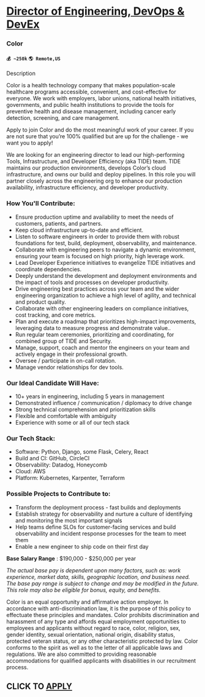 # [Director of Engineering, DevOps & DevEx](https://www.remotewlb.com/apply/director-of-engineering-devops-devex)  
### Color  
#### `💰 ~250k` `🌎 Remote,US`  

Description

Color is a health technology company that makes population-scale healthcare programs accessible, convenient, and cost-effective for everyone. We work with employers, labor unions, national health initiatives, governments, and public health institutions to provide the tools for preventive health and disease management, including cancer early detection, screening, and care management.

  

Apply to join Color and do the most meaningful work of your career. If you are not sure that you’re 100% qualified but are up for the challenge - we want you to apply!

  

We are looking for an engineering director to lead our high-performing Tools, Infrastructure, and Developer Efficiency (aka TIDE) team. TIDE maintains our production environments, develops Color’s cloud infrastructure, and owns our build and deploy pipelines. In this role you will partner closely across the engineering org to enhance our production availability, infrastructure efficiency, and developer productivity.

  

  

### How You'll Contribute:

  * Ensure production uptime and availability to meet the needs of customers, patients, and partners.
  * Keep cloud infrastructure up-to-date and efficient.
  * Listen to software engineers in order to provide them with robust foundations for test, build, deployment, observability, and maintenance.
  * Collaborate with engineering peers to navigate a dynamic environment, ensuring your team is focused on high priority, high leverage work.
  * Lead Developer Experience initiatives to evangelize TIDE initiatives and coordinate dependencies.
  * Deeply understand the development and deployment environments and the impact of tools and processes on developer productivity.
  * Drive engineering best practices across your team and the wider engineering organization to achieve a high level of agility, and technical and product quality.
  * Collaborate with other engineering leaders on compliance initiatives, cost tracking, and core metrics.
  * Plan and execute a roadmap that prioritizes high-impact improvements, leveraging data to measure progress and demonstrate value..
  * Run regular team ceremonies, prioritizing and coordinating, for combined group of TIDE and Security.
  * Manage, support, coach and mentor the engineers on your team and actively engage in their professional growth.
  * Oversee / participate in on-call rotation.
  * Manage vendor relationships for dev tools.

  

### Our Ideal Candidate Will Have:

  * 10+ years in engineering, including 5 years in management
  * Demonstrated influence / communication / diplomacy to drive change
  * Strong technical comprehension and prioritization skills
  * Flexible and comfortable with ambiguity
  * Experience with some or all of our tech stack 

  

### Our Tech Stack:

  * Software: Python, Django, some Flask, Celery, React
  * Build and CI: GitHub, CircleCI
  * Observability: Datadog, Honeycomb
  * Cloud: AWS
  * Platform: Kubernetes, Karpenter, Terraform

  

### Possible Projects to Contribute to:

  * Transform the deployment process - fast builds and deployments
  * Establish strategy for observability and nurture a culture of identifying and monitoring the most important signals
  * Help teams define SLOs for customer-facing services and build observability and incident response processes for the team to meet them
  * Enable a new engineer to ship code on their first day

  

  

 **Base Salary Range** : $190,000 - $250,000 per year

  

 _The actual base pay is dependent upon many factors, such as: work experience, market data, skills, geographic location, and business need. The base pay range is subject to change and may be modified in the future. This role may also be eligible for bonus, equity, and benefits._

  

Color is an equal opportunity and affirmative action employer. In accordance with anti-discrimination law, it is the purpose of this policy to effectuate these principles and mandates. Color prohibits discrimination and harassment of any type and affords equal employment opportunities to employees and applicants without regard to race, color, religion, sex, gender identity, sexual orientation, national origin, disability status, protected veteran status, or any other characteristic protected by law. Color conforms to the spirit as well as to the letter of all applicable laws and regulations. We are also committed to providing reasonable accommodations for qualified applicants with disabilities in our recruitment process.

  
## CLICK TO [APPLY](https://www.remotewlb.com/apply/director-of-engineering-devops-devex)

